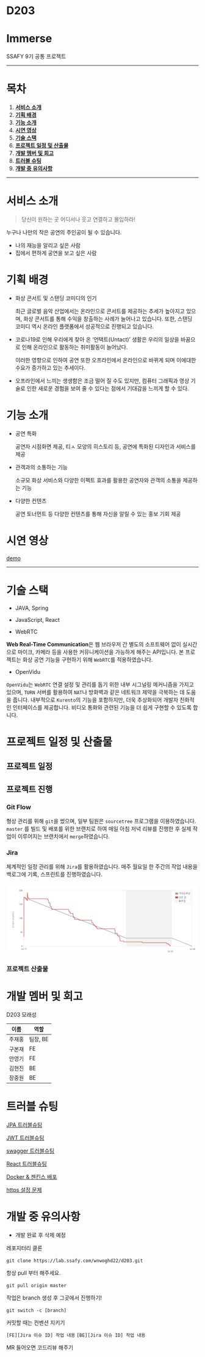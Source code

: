 # D203

# Immerse

SSAFY 9기 공통 프로젝트

---

# 목차

1. [**서비스 소개**](#s-1)
2. [**기획 배경**](#s-2)
3. [**기능 소개**](#s-3)
4. [**시연 영상**](#s-4)
5. [**기술 스택**](#s-5)
6. [**프로젝트 일정 및 산출물**](#s-6)
7. [**개발 멤버 및 회고**](#s-7)
8. [**트러블 슈팅**](#s-8)
9. [**개발 중 유의사항**](#s-9)

---

<div id=s-1></div>

# 서비스 소개

> 당신이 원하는 곳 어디서나 웃고 연결하고 몰입하라!

누구나 나만의 작은 공연의 주인공이 될 수 있습니다.

- 나의 재능을 알리고 싶은 사람
- 집에서 편하게 공연을 보고 싶은 사람


<div id=s-2></div>

# 기획 배경


- 화상 콘서트 및 스탠딩 코미디의 인기


    최근 글로벌 음악 산업에서는 온라인으로 콘서트를 제공하는 추세가 높아지고 있으며, 화상 콘서트를 통해 수익을 창출하는 사례가 늘어나고 있습니다. 또한, 스탠딩 코미디 역시 온라인 플랫폼에서 성공적으로 진행되고 있습니다.

- 코로나19로 인해 우리에게 찾아 온 ‘언택트(Untact)’ 생활은 우리의 일상을 바꿈으로 인해 온라인으로 활동하는 취미활동이 늘어났다.
    
     이러한 영향으로 인하여 공연 또한 오프라인에서 온라인으로 바뀌게 되며 이에대한 수요가 증가하고 있는 추세이다.
    
- 오프라인에서 느끼는 생생함은 조금 떨어 질 수도 있지만, 컴퓨터 그래픽과 영상 기술로 인한 새로운 경험을 보여 줄 수 있다는 점에서 기대감을 느끼게 할 수 있다.



<div id=s-3></div>

# 기능 소개

- 공연 특화

    공연자 시점화면 제공, 티ㅅ 모양의 히스토리 등, 공연에 특화된 디자인과 서비스를 제공

- 관객과의 소통하는 기능

    소규모 화상 서비스와 다양한 이펙트 효과를 활용한 공연자와 관객의 소통을 제공하는 기능

- 다양한 컨텐츠

    공연 토너먼트 등 다양한 컨텐츠를 통해 자신을 알릴 수 있는 홍보 기회 제공

<div id=s-4></div>

# 시연 영상

[demo](./exec/시연_시나리오.md)

---

<div id=s-5></div>

# 기술 스택

- JAVA, Spring

- JavaScript, React

- WebRTC

**Web Real-Time Communication**은 웹 브라우저 간 별도의 소프트웨어 없이 실시간으로 마이크, 카메라 등을 사용한 커뮤니케이션을 가능하게 해주는 API입니다. 본 프로젝트는 화상 공연 기능을 구현하기 위해 `WebRTC`를 적용하였습니다.

- OpenVidu

`OpenVidu`는 `WebRTC` 연결 설정 및 관리를 돕기 위한 내부 시그널링 메커니즘을 가지고 있으며, `TURN` 서버를 활용하여 `NAT`나 방화벽과 같은 네트워크 제약을 극복하는 데 도움을 줍니다. 내부적으로 `Kurento`의 기능을 포함하지만, 더욱 추상화되어 개발자 친화적인 인터페이스를 제공합니다. 비디오 통화와 관련된 기능을 더 쉽게 구현할 수 있도록 합니다.

<div id=s-6></div>

# 프로젝트 일정 및 산출물

## 프로젝트 일정

## 프로젝트 진행

### Git Flow

형상 관리를 위해 `git`을 썼으며, 일부 팀원은 `sourcetree` 프로그램을 이용하였습니다. `master` 를 빌드 및 배포를 위한 브랜치로 하여 매일 아침 저녁 리뷰를 진행한 후 실제 작업이 이루어지는 브랜치에서 `merge`하였습니다.

### Jira

체계적인 일정 관리를 위해 `Jira`를 활용하였습니다. 매주 월요일 한 주간의 작업 내용을 백로그에 기록, 스프린트를 진행하였습니다.

![burndown](./exec/assets/burndown.PNG)

### 프로젝트 산출물



<div id=s-7></div>

# 개발 멤버 및 회고

D203 모래성

|이름|역할|
|---|---|
|주재홍|팀장, BE|
|구본재|FE|
|안영기|FE|
|김현진|BE|
|장중원|BE|


<div id=s-8></div>

# 트러블 슈팅

[JPA 트러블슈팅](https://www.notion.so/JPA-180c9b1a5fff4403af0e19dd531ad24c)

[JWT 트러블슈팅](https://www.notion.so/JWT-476795e19e74458799b7a1da9c3949f3)

[swagger 트러블슈팅](https://www.notion.so/Swagger-docs-a4eb013309f440f1b07b7a4826babb30)

[React 트러블슈팅](https://www.notion.so/React-ff85c847dea548a3b9076284d95aa29c)

[Docker & 젠킨스 배포](https://www.notion.so/docker-jenkins-a45e65e285e244c5a93b6a7ce7080676)

[https 설정 문제](https://www.notion.so/https-ab8071b14de149999c29d5d9288b7820)


<div id=s-9></div>

# 개발 중 유의사항

- 개발 완료 후 삭제 예정

레포지터리 클론

```git clone https://lab.ssafy.com/wnwoghd22/d203.git```

항상 pull 부터 해주세요.

```git pull origin master```

작업은 branch 생성 후 그곳에서 진행하기!

```git switch -c [branch]```

커밋할 때는 컨벤션 지키기

```[FE][Jira 이슈 ID] 작업 내용```
```[BE][Jira 이슈 ID] 작업 내용```

MR 들어오면 코드리뷰 해주기


